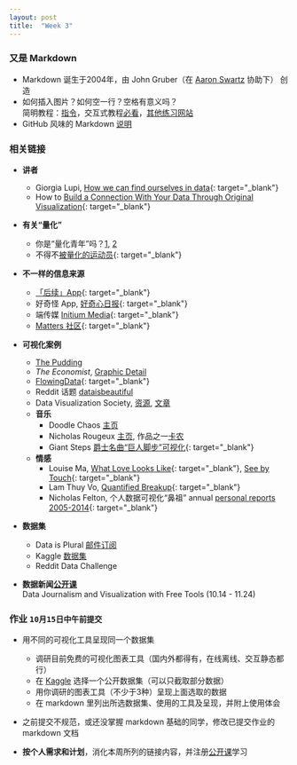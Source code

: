 ```yaml
---
layout: post
title:  "Week 3"
---
```


### 又是 Markdown
- Markdown 诞生于2004年，由 John Gruber（在 [Aaron Swartz][AZ] 协助下） 创造
- 如何插入图片？如何空一行？空格有意义吗？  
简明教程：[指令](https://commonmark.org/help/)，交互式教程[必看](https://commonmark.org/help/tutorial/)，[其他练习网站](https://daringfireball.net/projects/markdown/dingus)
- GitHub 风味的 Markdown [说明](https://github.github.com/gfm/)
  
### 相关链接
- **讲者**
  - Giorgia Lupi, [How we can find ourselves in data](https://www.ted.com/talks/giorgia_lupi_how_we_can_find_ourselves_in_data "TED: How we can find ourselves in data"){: target="_blank"}
  - How to [Build a Connection With Your Data Through Original Visualization](https://dataviztoday.com/shownotes/28 "Dataviz Today: How to Build a Connection With Your Data Through Original Visualization"){: target="_blank"}

- **有关“量化”**
  - 你是“量化青年”吗？[1](http://www.qdaily.com/articles/31671.html "好奇心日报"), [2](http://notch.qdaily.com/mobile/posts/4878.html)
  - 不得不[被量化的运动员](http://www.qdaily.com/articles/38283.html){: target="_blank"}

- **不一样的信息来源**
  - [「后续」App](https://www.weibo.com/p/1005056581210531 "「后续」微博"){: target="_blank"}
  - 好奇怪 App, [好奇心日报](http://www.qdaily.com/articles/64091.html){: target="_blank"}
  - 端传媒 [Initium Media](https://theinitium.com/){: target="_blank"}
  - [Matters 社区](https://matters.news/){: target="_blank"}

- **可视化案例**
  - [The Pudding](https://pudding.cool/)
  - *The Economist*, [Graphic Detail](https://www.economist.com/graphic-detail/)
  - [FlowingData](http:www.flowingdata.com){: target="_blank"}
  - Reddit 话题 [dataisbeautiful](https://www.reddit.com/r/dataisbeautiful/)
  - Data Visualization Society, [资源](https://www.datavisualizationsociety.com/ "Data Visualization Society"), [文章](https://medium.com/nightingale "Medium articles")
  - **音乐**
    * Doodle Chaos [主页](https://www.youtube.com/user/DoodleChaos/videos "Doodle Chaos")
    * Nicholas Rougeux [主页](https://www.youtube.com/channel/UCRQH9-hWxELNCv47z2O5nfg), 作品之一[卡农](https://www.youtube.com/watch?v=DxkpN4PUOzA)
    * Giant Steps [爵士名曲“巨人脚步”可视化](https://www.youtube.com/watch?v=rh6WTAHKYTc&list=WL&index=4&t=0s){: target="_blank"}
  - **情感**
    * Louise Ma, [What Love Looks Like](https://vimeo.com/70813009 "What love looks like"){: target="_blank"}, [See by Touch](https://love.seebytouch.com/archive/filter-by/photo/tagged/love "Louise Ma, seebytouch.com"){: target="_blank"}
    * Lam Thuy Vo, [Quantified Breakup](https://quantifiedbreakup.tumblr.com/page/2 "Quantified Breakup"){: target="_blank"}
    * Nicholas Felton, 个人数据可视化“鼻祖” annual [personal reports 2005-2014](http://feltron.com/index.html){: target="_blank"}

- **数据集**
  - Data is Plural [邮件订阅](https://tinyletter.com/data-is-plural/archive)
  - Kaggle [数据集](https://www.kaggle.com/datasets)
  - Reddit Data Challenge
  
- **数据新闻[公开课](https://journalismcourses.org/DATA0819.html)**  
Data Journalism and Visualization with Free Tools (10.14 - 11.24)

### 作业 `10月15日中午前提交`
- 用不同的可视化工具呈现同一个数据集
  - 调研目前免费的可视化图表工具（国内外都得有，在线离线、交互静态都行）
  - 在 [Kaggle](https://www.kaggle.com/datasets) 选择一个公开数据集（可以只截取部分数据）
  - 用你调研的图表工具（不少于3种）呈现上面选取的数据
  - 在 markdown 里列出所选数据集、使用的工具及呈现，并附上使用体会
  
- 之前提交不规范，或还没掌握 markdown 基础的同学，修改已提交作业的 markdown 文档
- **按个人需求和计划**，消化本周所列的链接内容，并注册[公开课](https://journalismcourses.org/DATA0819.html)学习

[AZ]: https://movie.douban.com/subject/25785114/ "The Internet's Own Boy"
